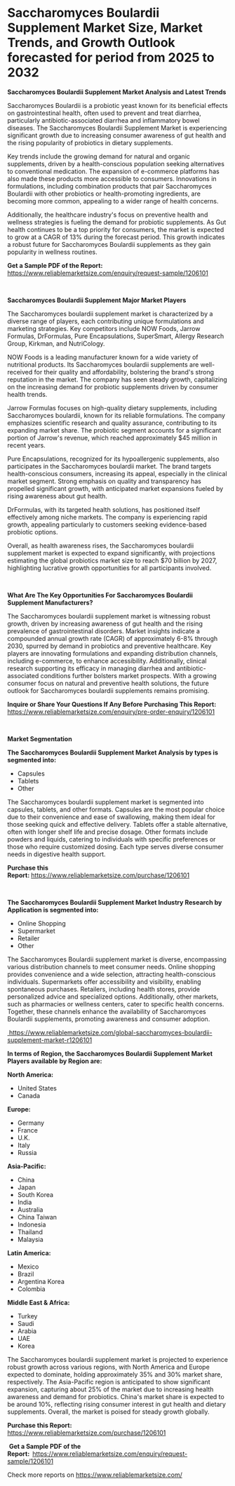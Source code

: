<p><h1>Saccharomyces Boulardii Supplement Market Size, Market Trends, and Growth Outlook forecasted for period from 2025 to 2032</h1></p><p><strong>Saccharomyces Boulardii Supplement Market Analysis and Latest Trends</strong></p>
<p><p>Saccharomyces Boulardii is a probiotic yeast known for its beneficial effects on gastrointestinal health, often used to prevent and treat diarrhea, particularly antibiotic-associated diarrhea and inflammatory bowel diseases. The Saccharomyces Boulardii Supplement Market is experiencing significant growth due to increasing consumer awareness of gut health and the rising popularity of probiotics in dietary supplements. </p><p>Key trends include the growing demand for natural and organic supplements, driven by a health-conscious population seeking alternatives to conventional medication. The expansion of e-commerce platforms has also made these products more accessible to consumers. Innovations in formulations, including combination products that pair Saccharomyces Boulardii with other probiotics or health-promoting ingredients, are becoming more common, appealing to a wider range of health concerns.</p><p>Additionally, the healthcare industry's focus on preventive health and wellness strategies is fueling the demand for probiotic supplements. As Gut health continues to be a top priority for consumers, the market is expected to grow at a CAGR of 13% during the forecast period. This growth indicates a robust future for Saccharomyces Boulardii supplements as they gain popularity in wellness routines.</p></p>
<p><strong>Get a Sample PDF of the Report:&nbsp;</strong> <a href="https://www.reliablemarketsize.com/enquiry/request-sample/1206101?utm_campaign=2315&utm_medium=2&utm_source=Github&utm_content=ia&utm_term=08032025&utm_id=saccharomyces-boulardii-supplement">https://www.reliablemarketsize.com/enquiry/request-sample/1206101</a></p>
<p>&nbsp;</p>
<p><strong>Saccharomyces Boulardii Supplement Major Market Players</strong></p>
<p><p>The Saccharomyces boulardii supplement market is characterized by a diverse range of players, each contributing unique formulations and marketing strategies. Key competitors include NOW Foods, Jarrow Formulas, DrFormulas, Pure Encapsulations, SuperSmart, Allergy Research Group, Kirkman, and NutriCology.</p><p>NOW Foods is a leading manufacturer known for a wide variety of nutritional products. Its Saccharomyces boulardii supplements are well-received for their quality and affordability, bolstering the brand's strong reputation in the market. The company has seen steady growth, capitalizing on the increasing demand for probiotic supplements driven by consumer health trends.</p><p>Jarrow Formulas focuses on high-quality dietary supplements, including Saccharomyces boulardii, known for its reliable formulations. The company emphasizes scientific research and quality assurance, contributing to its expanding market share. The probiotic segment accounts for a significant portion of Jarrow's revenue, which reached approximately $45 million in recent years.</p><p>Pure Encapsulations, recognized for its hypoallergenic supplements, also participates in the Saccharomyces boulardii market. The brand targets health-conscious consumers, increasing its appeal, especially in the clinical market segment. Strong emphasis on quality and transparency has propelled significant growth, with anticipated market expansions fueled by rising awareness about gut health.</p><p>DrFormulas, with its targeted health solutions, has positioned itself effectively among niche markets. The company is experiencing rapid growth, appealing particularly to customers seeking evidence-based probiotic options. </p><p>Overall, as health awareness rises, the Saccharomyces boulardii supplement market is expected to expand significantly, with projections estimating the global probiotics market size to reach $70 billion by 2027, highlighting lucrative growth opportunities for all participants involved.</p></p>
<p>&nbsp;</p>
<p><strong>What Are The Key Opportunities For Saccharomyces Boulardii Supplement Manufacturers?</strong></p>
<p><p>The Saccharomyces boulardii supplement market is witnessing robust growth, driven by increasing awareness of gut health and the rising prevalence of gastrointestinal disorders. Market insights indicate a compounded annual growth rate (CAGR) of approximately 6-8% through 2030, spurred by demand in probiotics and preventive healthcare. Key players are innovating formulations and expanding distribution channels, including e-commerce, to enhance accessibility. Additionally, clinical research supporting its efficacy in managing diarrhea and antibiotic-associated conditions further bolsters market prospects. With a growing consumer focus on natural and preventive health solutions, the future outlook for Saccharomyces boulardii supplements remains promising.</p></p>
<p><strong>Inquire or Share Your Questions If Any Before Purchasing This Report:</strong> <a href="https://www.reliablemarketsize.com/enquiry/pre-order-enquiry/1206101?utm_campaign=2315&utm_medium=2&utm_source=Github&utm_content=ia&utm_term=08032025&utm_id=saccharomyces-boulardii-supplement">https://www.reliablemarketsize.com/enquiry/pre-order-enquiry/1206101</a></p>
<p>&nbsp;</p>
<p><strong>Market Segmentation</strong></p>
<p><strong>The Saccharomyces Boulardii Supplement Market Analysis by types is segmented into:</strong></p>
<p><ul><li>Capsules</li><li>Tablets</li><li>Other</li></ul></p>
<p><p>The Saccharomyces boulardii supplement market is segmented into capsules, tablets, and other formats. Capsules are the most popular choice due to their convenience and ease of swallowing, making them ideal for those seeking quick and effective delivery. Tablets offer a stable alternative, often with longer shelf life and precise dosage. Other formats include powders and liquids, catering to individuals with specific preferences or those who require customized dosing. Each type serves diverse consumer needs in digestive health support.</p></p>
<p><strong>Purchase this Report:&nbsp;</strong><a href="https://www.reliablemarketsize.com/purchase/1206101?utm_campaign=2315&utm_medium=2&utm_source=Github&utm_content=ia&utm_term=08032025&utm_id=saccharomyces-boulardii-supplement">https://www.reliablemarketsize.com/purchase/1206101</a></p>
<p>&nbsp;</p>
<p><strong>The Saccharomyces Boulardii Supplement Market Industry Research by Application is segmented into:</strong></p>
<p><ul><li>Online Shopping</li><li>Supermarket</li><li>Retailer</li><li>Other</li></ul></p>
<p><p>The Saccharomyces Boulardii supplement market is diverse, encompassing various distribution channels to meet consumer needs. Online shopping provides convenience and a wide selection, attracting health-conscious individuals. Supermarkets offer accessibility and visibility, enabling spontaneous purchases. Retailers, including health stores, provide personalized advice and specialized options. Additionally, other markets, such as pharmacies or wellness centers, cater to specific health concerns. Together, these channels enhance the availability of Saccharomyces Boulardii supplements, promoting awareness and consumer adoption.</p></p>
<p><a href="https://www.reliablemarketsize.com/global-saccharomyces-boulardii-supplement-market-r1206101?utm_campaign=2315&utm_medium=2&utm_source=Github&utm_content=ia&utm_term=08032025&utm_id=saccharomyces-boulardii-supplement">&nbsp;https://www.reliablemarketsize.com/global-saccharomyces-boulardii-supplement-market-r1206101</a></p>
<p><strong>In terms of Region, the Saccharomyces Boulardii Supplement Market Players available by Region are:</strong></p>
<p>
    <p> <strong> North America: </strong>
        <ul>
            <li>United States</li>
            <li>Canada</li>
        </ul>
        </p> 
    <p> <strong> Europe: </strong>
        <ul>
            <li>Germany</li>
            <li>France</li>
            <li>U.K.</li>
            <li>Italy</li>
            <li>Russia</li>
        </ul>
        </p> 
    <p> <strong> Asia-Pacific: </strong>
        <ul>
            <li>China</li>
            <li>Japan</li>
            <li>South Korea</li>
            <li>India</li>
            <li>Australia</li>
            <li>China Taiwan</li>
            <li>Indonesia</li>
            <li>Thailand</li>
            <li>Malaysia</li>
        </ul>
        </p> 
    <p> <strong> Latin America: </strong>
        <ul>
            <li>Mexico</li>
            <li>Brazil</li>
            <li>Argentina Korea</li>
            <li>Colombia</li>
        </ul>
        </p> 
    <p> <strong> Middle East & Africa: </strong>
        <ul>
            <li>Turkey</li>
            <li>Saudi</li>
            <li>Arabia</li>
            <li>UAE</li>
            <li>Korea</li>
        </ul>
    </p>
    </p>
<p><p>The Saccharomyces boulardii supplement market is projected to experience robust growth across various regions, with North America and Europe expected to dominate, holding approximately 35% and 30% market share, respectively. The Asia-Pacific region is anticipated to show significant expansion, capturing about 25% of the market due to increasing health awareness and demand for probiotics. China's market share is expected to be around 10%, reflecting rising consumer interest in gut health and dietary supplements. Overall, the market is poised for steady growth globally.</p></p>
<p><strong>Purchase this Report: </strong><a href="https://www.reliablemarketsize.com/purchase/1206101?utm_campaign=2315&utm_medium=2&utm_source=Github&utm_content=ia&utm_term=08032025&utm_id=saccharomyces-boulardii-supplement">https://www.reliablemarketsize.com/purchase/1206101</a></p>
<p>&nbsp;<strong>Get a Sample PDF of the Report:&nbsp;&nbsp;</strong><a href="https://www.reliablemarketsize.com/enquiry/request-sample/1206101?utm_campaign=2315&utm_medium=2&utm_source=Github&utm_content=ia&utm_term=08032025&utm_id=saccharomyces-boulardii-supplement">https://www.reliablemarketsize.com/enquiry/request-sample/1206101</a></p>
<p><strong></strong></p>
<p>Check more reports on <a href="https://www.reliablemarketsize.com/?utm_campaign=2315&utm_medium=2&utm_source=Github&utm_content=ia&utm_term=08032025&utm_id=saccharomyces-boulardii-supplement">https://www.reliablemarketsize.com/</a></p>